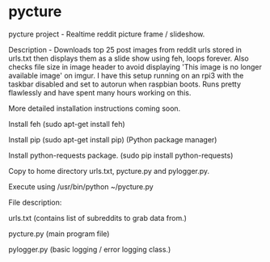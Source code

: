 # pycture
pycture project - Realtime reddit picture frame / slideshow.


Description - Downloads top 25 post images from reddit urls stored in urls.txt then displays them as a slide show using feh, loops forever. Also checks file size in image header to avoid displaying 'This image is no longer available image' on imgur. I have this setup running on an rpi3 with the taskbar disabled and set to autorun when raspbian boots. Runs pretty flawlessly and have spent many hours working on this.

More detailed installation instructions coming soon.

Install feh (sudo apt-get install feh)

Install pip (sudo apt-get install pip) (Python package manager)

Install python-requests package. (sudo pip install python-requests)

Copy to home directory urls.txt, pycture.py and pylogger.py.

Execute using /usr/bin/python ~/pycture.py

File description:


urls.txt (contains list of subreddits to grab data from.)


pycture.py (main program file)


pylogger.py (basic logging / error logging class.)
